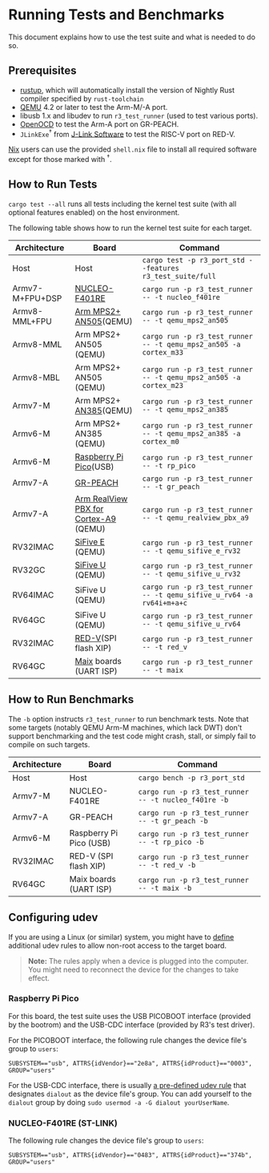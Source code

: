 # Running Tests and Benchmarks

This document explains how to use the test suite and what is needed to do so.

## Prerequisites

 - [rustup], which will automatically install the version of Nightly Rust compiler specified by `rust-toolchain`
 - [QEMU](https://www.qemu.org/) 4.2 or later to test the Arm-M/-A port.
 - libusb 1.x and libudev to run `r3_test_runner` (used to test various ports).
 - [OpenOCD](http://openocd.org) to test the Arm-A port on GR-PEACH.
 - `JLinkExe`<sup>†</sup> from [J-Link Software] to test the RISC-V port on RED-V.

[rustup]: https://rustup.rs/
[J-Link Software]: https://www.segger.com/downloads/jlink#J-LinkSoftwareAndDocumentationPack

[Nix] users can use the provided `shell.nix` file to install all required software except for those marked with <sup>†</sup>.

[Nix]: https://nixos.org/nix/

## How to Run Tests

`cargo test --all` runs all tests including the kernel test suite (with all optional features enabled) on the host environment.

The following table shows how to run the kernel test suite for each target.

|   Architecture  |                  Board                   |                                Command                                |
| --------------- | ---------------------------------------- | --------------------------------------------------------------------- |
| Host            | Host                                     | `cargo test -p r3_port_std --features r3_test_suite/full`             |
| Armv7-M+FPU+DSP | [NUCLEO-F401RE]                          | `cargo run -p r3_test_runner -- -t nucleo_f401re`                     |
| Armv8-MML+FPU   | [Arm MPS2+]​ [AN505]​ (QEMU)             | `cargo run -p r3_test_runner -- -t qemu_mps2_an505`                   |
| Armv8-MML       | Arm MPS2+ AN505 (QEMU)                   | `cargo run -p r3_test_runner -- -t qemu_mps2_an505 -a cortex_m33`     |
| Armv8-MBL       | Arm MPS2+ AN505 (QEMU)                   | `cargo run -p r3_test_runner -- -t qemu_mps2_an505 -a cortex_m23`     |
| Armv7-M         | Arm MPS2+ [AN385]​ (QEMU)                | `cargo run -p r3_test_runner -- -t qemu_mps2_an385`                   |
| Armv6-M         | Arm MPS2+ AN385 (QEMU)                   | `cargo run -p r3_test_runner -- -t qemu_mps2_an385 -a cortex_m0`      |
| Armv6-M         | [Raspberry Pi Pico]​ (USB)               | `cargo run -p r3_test_runner -- -t rp_pico`                           |
| Armv7-A         | [GR-PEACH]                               | `cargo run -p r3_test_runner -- -t gr_peach`                          |
| Armv7-A         | [Arm RealView PBX for Cortex-A9]​ (QEMU) | `cargo run -p r3_test_runner -- -t qemu_realview_pbx_a9`              |
| RV32IMAC        | [SiFive E]​ (QEMU)                       | `cargo run -p r3_test_runner -- -t qemu_sifive_e_rv32`                |
| RV32GC          | [SiFive U]​ (QEMU)                       | `cargo run -p r3_test_runner -- -t qemu_sifive_u_rv32`                |
| RV64IMAC        | SiFive U (QEMU)                          | `cargo run -p r3_test_runner -- -t qemu_sifive_u_rv64 -a rv64i+m+a+c` |
| RV64GC          | SiFive U (QEMU)                          | `cargo run -p r3_test_runner -- -t qemu_sifive_u_rv64`                |
| RV32IMAC        | [RED-V]​ (SPI flash XIP)                 | `cargo run -p r3_test_runner -- -t red_v`                             |
| RV64GC          | [Maix] boards (UART ISP)                 | `cargo run -p r3_test_runner -- -t maix`                              |

[NUCLEO-F401RE]: https://www.st.com/en/evaluation-tools/nucleo-f401re.html
[Arm MPS2+]: https://developer.arm.com/tools-and-software/development-boards/fpga-prototyping-boards/mps2
[AN505]: http://infocenter.arm.com/help/topic/com.arm.doc.dai0505b/index.html
[AN385]: https://developer.arm.com/documentation/dai0385/d/
[GR-PEACH]: https://www.renesas.com/us/en/products/gadget-renesas/boards/gr-peach.html
[Arm RealView PBX for Cortex-A9]: https://developer.arm.com/docs/dui0440/latest/preface
[SiFive E]: https://github.com/sifive/freedom-e-sdk
[SiFive U]: https://github.com/sifive/freedom-u-sdk
[RED-V]: https://www.sparkfun.com/products/15594?_ga=2.171541280.1047902909.1599963676-1377824336.1599963676
[Maix]: https://maixduino.sipeed.com/en/
[Raspberry Pi Pico]: https://pico.raspberrypi.org/

## How to Run Benchmarks

The `-b` option instructs `r3_test_runner` to run benchmark tests. Note that some targets (notably QEMU Arm-M machines, which lack DWT) don't support benchmarking and the test code might crash, stall, or simply fail to compile on such targets.

| Architecture |          Board          |                           Command                           |
| ------------ | ----------------------- | ----------------------------------------------------------- |
| Host         | Host                    | `cargo bench -p r3_port_std`                         |
| Armv7-M      | NUCLEO-F401RE           | `cargo run -p r3_test_runner -- -t nucleo_f401re -b` |
| Armv7-A      | GR-PEACH                | `cargo run -p r3_test_runner -- -t gr_peach -b`      |
| Armv6-M      | Raspberry Pi Pico (USB) | `cargo run -p r3_test_runner -- -t rp_pico -b`       |
| RV32IMAC     | RED-V (SPI flash XIP)   | `cargo run -p r3_test_runner -- -t red_v -b`         |
| RV64GC       | Maix boards (UART ISP)  | `cargo run -p r3_test_runner -- -t maix -b`          |


## Configuring udev

If you are using a Linux (or similar) system, you might have to [define][] additional udev rules to allow non-root access to the target board.

> **Note:** The rules apply when a device is plugged into the computer. You might need to reconnect the device for the changes to take effect.

[define]: https://wiki.archlinux.org/title/udev

### Raspberry Pi Pico

For this board, the test suite uses the USB PICOBOOT interface (provided by the bootrom) and the USB-CDC interface (provided by R3's test driver).

For the PICOBOOT interface, the following rule changes the device file's group to `users`:

```
SUBSYSTEM=="usb", ATTRS{idVendor}=="2e8a", ATTRS{idProduct}=="0003", GROUP="users"
```

For the USB-CDC interface, there is usually [a pre-defined udev rule][] that designates `dialout` as the device file's group. You can add yourself to the `dialout` group by doing `sudo usermod -a -G dialout yourUserName`.

[a pre-defined udev rule]: https://unix.stackexchange.com/questions/395464/permissions-incorrect-on-symlink-to-dev-ttyacm0-created-by-udev-rule

### NUCLEO-F401RE (ST-LINK)

The following rule changes the device file's group to `users`:

```
SUBSYSTEM=="usb", ATTRS{idVendor}=="0483", ATTRS{idProduct}=="374b", GROUP="users"
```
